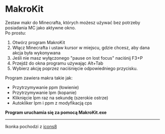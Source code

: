 # MakroKit  
  
Zestaw makr do Minecrafta, których możesz używać bez potrzeby posiadania MC jako aktywne okno.   
Po prostu:  
1. Otwórz program MakroKit  
2. Włącz Minecrafta i ustaw kursor w miejscu, gdzie chcesz, aby dana akcja była wykonywana  
3. Jeśli nie masz wyłączonego "pause on lost focus" naciśnij F3+P  
4. Przejdź do okna programu używając Alt+Tab  
5. Wybierz akcję poprzez naciśnięcie odpowiedniego przycisku.  
  
Program zawiera makra takie jak:  
* Przytrzymywanie ppm (łowienie)  
* Przytrzymywanie lpm (kopanie)  
* Kliknięcie lpm raz na sekundę (szerokie ostrze)  
* Autokliker lpm i ppm z modyfikacją cps  
  
**Program uruchamia się za pomocą MakroKit.exe**  
  
***
Ikonka pochodzi z [icons8](https://icons8.com/icons/set/mouse-pointer)  

